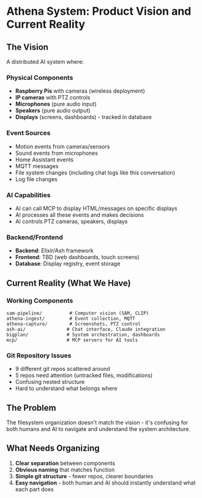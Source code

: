 # Athena System: Product Vision and Current Reality

## The Vision
A distributed AI system where:

### Physical Components
- **Raspberry Pis** with cameras (wireless deployment)
- **IP cameras** with PTZ controls
- **Microphones** (pure audio input)
- **Speakers** (pure audio output)
- **Displays** (screens, dashboards) - tracked in database

### Event Sources
- Motion events from cameras/sensors
- Sound events from microphones
- Home Assistant events
- MQTT messages
- File system changes (including chat logs like this conversation)
- Log file changes

### AI Capabilities
- AI can call MCP to display HTML/messages on specific displays
- AI processes all these events and makes decisions
- AI controls PTZ cameras, speakers, displays

### Backend/Frontend
- **Backend**: Elixir/Ash framework
- **Frontend**: TBD (web dashboards, touch screens)
- **Database**: Display registry, event storage

## Current Reality (What We Have)

### Working Components
```
sam-pipeline/          # Computer vision (SAM, CLIP)
athena-ingest/         # Event collection, MQTT
athena-capture/        # Screenshots, PTZ control
ash-ai/               # Chat interface, Claude integration
bigplan/              # System orchestration, dashboards
mcp/                  # MCP servers for AI tools
```

### Git Repository Issues
- 9 different git repos scattered around
- 5 repos need attention (untracked files, modifications)
- Confusing nested structure
- Hard to understand what belongs where

## The Problem
The filesystem organization doesn't match the vision - it's confusing for both humans and AI to navigate and understand the system architecture.

## What Needs Organizing
1. **Clear separation** between components
2. **Obvious naming** that matches function
3. **Simple git structure** - fewer repos, clearer boundaries
4. **Easy navigation** - both human and AI should instantly understand what each part does

